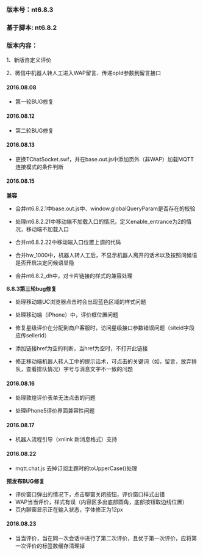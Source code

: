 ### 版本号：nt6.8.3

### 基于脚本: nt6.8.2

### 版本内容：

1、新版自定义评价

2、微信中机器人转人工进入WAP留言、传递opId参数到留言接口

#### 2016.08.08 

* 第一轮BUG修复

#### 2016.08.12

* 第二轮BUG修复

#### 2016.08.13

* 更换TChatSocket.swf，并在base.out.js中添加页外（非WAP）加载MQTT连接模式的条件判断

#### 2016.08.15

**兼容**

* 合并nt6.8.2.1中base.out.js中、window.globalQueryParam是否存在的校验

* 处理nt6.8.2.21中移动端不加载入口的情况，定义enable_entrance为2的情况，移动端不加载入口

* 合并nt6.8.2.22中移动端入口位置上调的代码

* 合并hw_1000中，机器人转人工后，不显示机器人离开的话术以及按照问候语是否开启决定问候语显隐

* 合并nt6.8.2_dh中，对卡片链接的样式的兼容处理

**6.8.3第三轮bug修复**

* 处理移动端UC浏览器点击时会出现蓝色区域的样式问题

* 处理移动端（iPhone）中，评价框位置问题

* 修复星级评价在分配到商户客服时，访问星级接口参数错误问题（siteid字段应传sellerid）

* 添加链接href为空的判断，当href为空时，不打开此链接

* 修正移动端机器人转人工中的提示话术，可点击的关键词（如，留言，放弃排队，查看排队情况）字号与消息文字不一致的问题

#### 2016.08.16

* 处理敦煌评价表单无法点击的问题

* 处理iPhone5评价界面兼容性问题

#### 2016.08.17

* 机器人流程引导（xnlink 新消息格式）支持

#### 2016.08.22

* mqtt.chat.js 去掉订阅主题时的toUpperCase()处理

**预发布BUG修复**

* 评价窗口弹出的情况下，点击聊窗关闭按钮，评价窗口样式出错
* WAP当当评价，样式有误（内容区多出底部圆角，底部按钮取边线位置）
* 页内聊窗显示正在输入状态，字体修正为12px

#### 2016.08.23

* 当当评价，当在同一次会话中进行了第二次评价，且优于第一次评价，应将第一次评价的标签数缓存清理掉